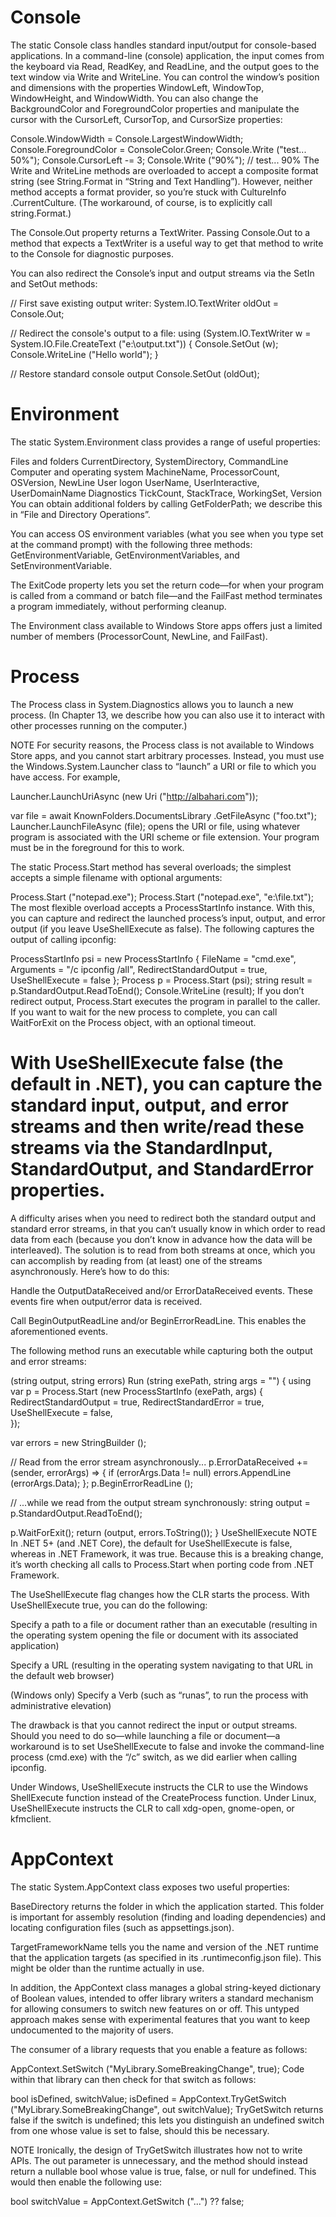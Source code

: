 # Console
The static Console class handles standard input/output for console-based applications. In a command-line (console) application, the input comes from the keyboard via Read, ReadKey, and ReadLine, and the output goes to the text window via Write and WriteLine. You can control the window’s position and dimensions with the properties WindowLeft, WindowTop, WindowHeight, and WindowWidth. You can also change the BackgroundColor and ForegroundColor properties and manipulate the cursor with the CursorLeft, CursorTop, and CursorSize properties:

Console.WindowWidth = Console.LargestWindowWidth;
Console.ForegroundColor = ConsoleColor.Green;
Console.Write ("test... 50%");
Console.CursorLeft -= 3;
Console.Write ("90%");     // test... 90%
The Write and WriteLine methods are overloaded to accept a composite format string (see String.Format in “String and Text Handling”). However, neither method accepts a format provider, so you’re stuck with CultureInfo​.Cur⁠rentCulture. (The workaround, of course, is to explicitly call string.Format.)

The Console.Out property returns a TextWriter. Passing Console.Out to a method that expects a TextWriter is a useful way to get that method to write to the Console for diagnostic purposes.

You can also redirect the Console’s input and output streams via the SetIn and SetOut methods:

// First save existing output writer:
System.IO.TextWriter oldOut = Console.Out;

// Redirect the console's output to a file:
using (System.IO.TextWriter w = System.IO.File.CreateText
                                ("e:\\output.txt"))
{
  Console.SetOut (w);
  Console.WriteLine ("Hello world");
}

// Restore standard console output
Console.SetOut (oldOut);
# Environment
The static System.Environment class provides a range of useful properties:

Files and folders
CurrentDirectory, SystemDirectory, CommandLine
Computer and operating system
MachineName, ProcessorCount, OSVersion, NewLine
User logon
UserName, UserInteractive, UserDomainName
Diagnostics
TickCount, StackTrace, WorkingSet, Version
You can obtain additional folders by calling GetFolderPath; we describe this in “File and Directory Operations”.

You can access OS environment variables (what you see when you type set at the command prompt) with the following three methods: GetEnvironmentVariable, GetEnvironmentVariables, and SetEnvironmentVariable.

The ExitCode property lets you set the return code—for when your program is called from a command or batch file—and the FailFast method terminates a program immediately, without performing cleanup.

The Environment class available to Windows Store apps offers just a limited number of members (ProcessorCount, NewLine, and FailFast).

# Process
The Process class in System.Diagnostics allows you to launch a new process. (In Chapter 13, we describe how you can also use it to interact with other processes running on the computer.)

NOTE
For security reasons, the Process class is not available to Windows Store apps, and you cannot start arbitrary processes. Instead, you must use the Windows.System.Launcher class to “launch” a URI or file to which you have access. For example,

Launcher.LaunchUriAsync (new Uri ("http://albahari.com"));

var file = await KnownFolders.DocumentsLibrary
                             .GetFileAsync ("foo.txt");
Launcher.LaunchFileAsync (file);
opens the URI or file, using whatever program is associated with the URI scheme or file extension. Your program must be in the foreground for this to work.

The static Process.Start method has several overloads; the simplest accepts a simple filename with optional arguments:

Process.Start ("notepad.exe");
Process.Start ("notepad.exe", "e:\\file.txt");
The most flexible overload accepts a ProcessStartInfo instance. With this, you can capture and redirect the launched process’s input, output, and error output (if you leave UseShellExecute as false). The following captures the output of calling ipconfig:

ProcessStartInfo psi = new ProcessStartInfo
{
  FileName = "cmd.exe",
  Arguments = "/c ipconfig /all",
  RedirectStandardOutput = true,
  UseShellExecute = false
};
Process p = Process.Start (psi);
string result = p.StandardOutput.ReadToEnd();
Console.WriteLine (result);
If you don’t redirect output, Process.Start executes the program in parallel to the caller. If you want to wait for the new process to complete, you can call WaitForExit on the Process object, with an optional timeout.

# With UseShellExecute false (the default in .NET), you can capture the standard input, output, and error streams and then write/read these streams via the Standar⁠d​Input, StandardOutput, and StandardError properties.

A difficulty arises when you need to redirect both the standard output and standard error streams, in that you can’t usually know in which order to read data from each (because you don’t know in advance how the data will be interleaved). The solution is to read from both streams at once, which you can accomplish by reading from (at least) one of the streams asynchronously. Here’s how to do this:

Handle the OutputDataReceived and/or ErrorDataReceived events. These events fire when output/error data is received.

Call BeginOutputReadLine and/or BeginErrorReadLine. This enables the aforementioned events.

The following method runs an executable while capturing both the output and error streams:

(string output, string errors) Run (string exePath, string args = "")
{
  using var p = Process.Start (new ProcessStartInfo (exePath, args)
  {
    RedirectStandardOutput = true,
    RedirectStandardError = true,
    UseShellExecute = false,    
  });
  
  var errors = new StringBuilder ();

  // Read from the error stream asynchronously...
  p.ErrorDataReceived += (sender, errorArgs) =>
  {
    if (errorArgs.Data != null) errors.AppendLine (errorArgs.Data);
  };
  p.BeginErrorReadLine ();
  
  // ...while we read from the output stream synchronously:
  string output = p.StandardOutput.ReadToEnd();

  p.WaitForExit();
  return (output, errors.ToString());
}
UseShellExecute
NOTE
In .NET 5+ (and .NET Core), the default for UseShellExecute is false, whereas in .NET Framework, it was true. Because this is a breaking change, it’s worth checking all calls to Process.Start when porting code from .NET Framework.

The UseShellExecute flag changes how the CLR starts the process. With UseShell​Execute true, you can do the following:

Specify a path to a file or document rather than an executable (resulting in the operating system opening the file or document with its associated application)

Specify a URL (resulting in the operating system navigating to that URL in the default web browser)

(Windows only) Specify a Verb (such as “runas”, to run the process with administrative elevation)

The drawback is that you cannot redirect the input or output streams. Should you need to do so—while launching a file or document—a workaround is to set UseShellExecute to false and invoke the command-line process (cmd.exe) with the “/c” switch, as we did earlier when calling ipconfig.

Under Windows, UseShellExecute instructs the CLR to use the Windows ShellExecute function instead of the CreateProcess function. Under Linux, UseShellExecute instructs the CLR to call xdg-open, gnome-open, or kfmclient.

# AppContext
The static System.AppContext class exposes two useful properties:

BaseDirectory returns the folder in which the application started. This folder is important for assembly resolution (finding and loading dependencies) and locating configuration files (such as appsettings.json).

TargetFrameworkName tells you the name and version of the .NET runtime that the application targets (as specified in its .runtimeconfig.json file). This might be older than the runtime actually in use.

In addition, the AppContext class manages a global string-keyed dictionary of Boolean values, intended to offer library writers a standard mechanism for allowing consumers to switch new features on or off. This untyped approach makes sense with experimental features that you want to keep undocumented to the majority of users.

The consumer of a library requests that you enable a feature as follows:

AppContext.SetSwitch ("MyLibrary.SomeBreakingChange", true);
Code within that library can then check for that switch as follows:

bool isDefined, switchValue;
isDefined = AppContext.TryGetSwitch ("MyLibrary.SomeBreakingChange",
                                      out switchValue);
TryGetSwitch returns false if the switch is undefined; this lets you distinguish an undefined switch from one whose value is set to false, should this be necessary.

NOTE
Ironically, the design of TryGetSwitch illustrates how not to write APIs. The out parameter is unnecessary, and the method should instead return a nullable bool whose value is true, false, or null for undefined. This would then enable the following use:

bool switchValue = AppContext.GetSwitch ("...") ?? false;